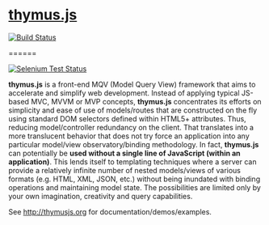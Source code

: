 # [thymus.js](http://thymusjs.org) 
[![Build Status](https://travis-ci.org/ugate/thymus.png?branch=master)](https://travis-ci.org/ugate/thymus)
<!-- [![Bower version](https://badge.fury.io/bo/thymus.png)](http://badge.fury.io/bo/thymus) -->
======

[![Selenium Test Status](https://saucelabs.com/browser-matrix/thymus.svg)](https://saucelabs.com/u/thymus)
<p id="thymusDesc">
<b>thymus.js</b> is a front-end MQV (Model Query View) framework that aims to accelerate and simplify web development. 
Instead of applying typical JS-based MVC, MVVM or MVP concepts, <b>thymus.js</b> concentrates its efforts on simplicity and ease of use of 
models/routes that are constructed on the fly using standard DOM selectors defined within HTML5+ attributes. Thus, reducing model/controller 
redundancy on the client. That translates into a more translucent behavior that does not try force an application into any particular 
model/view observatory/binding methodology. In fact, <b>thymus.js</b> can potentially be <b>used without a single line of JavaScript (within an 
application)</b>. This lends itself to templating techniques where a server can provide a relatively infinite number of nested models/views of 
various formats (e.g. HTML, XML, JSON, etc.) without being inundated with binding operations and maintaining model state. The possibilities 
are limited only by your own imagination, creativity and query capabilities.</p> See <a href="http://thymusjs.org">http://thymusjs.org</a> for 
documentation/demos/examples.
